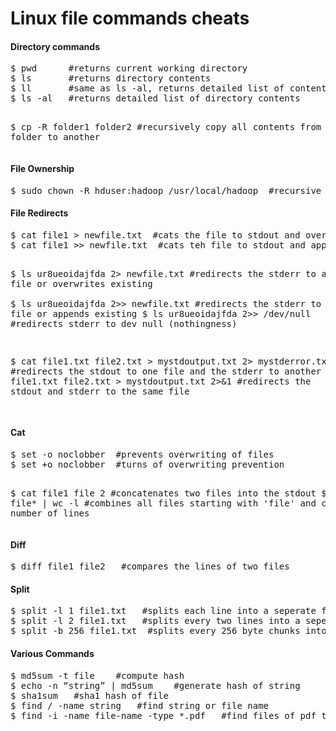 Linux file commands cheats
==========================

<h4>Directory commands</h4>
<pre>
$ pwd      #returns current working directory
$ ls       #returns directory contents
$ ll       #same as ls -al, returns detailed list of contents
$ ls -al   #returns detailed list of directory contents

$ cp -R folder1 folder2   #recursively copy all contents from one folder to another
</pre>

<h4>File Ownership</h4>
<pre>
$ sudo chown -R hduser:hadoop /usr/local/hadoop  #recursive ownership 
</pre>


<h4>File Redirects</h4>
<pre>
$ cat file1 > newfile.txt  #cats the file to stdout and overwrites or creates new.txt
$ cat file1 >> newfile.txt  #cats teh file to stdout and appends or creates new.txt

$ ls ur8ueoidajfda 2> newfile.txt   #redirects the stderr to a new file or overwrites existing  
$ ls ur8ueoidajfda 2>> newfile.txt  #redirects the stderr to a new file or appends existing
$ ls ur8ueoidajfda 2>> /dev/null    #redirects stderr to dev null (nothingness)

$ cat file1.txt file2.txt > mystdoutput.txt 2> mystderror.txt 
#redirects the stdout to one file and the stderr to another
$ cat file1.txt file2.txt > mystdoutput.txt 2>&1
#redirects the stdout and stderr to the same file

</pre>

<h4>Cat</h4>
<pre>
$ set -o noclobber  #prevents overwriting of files
$ set +o noclobber  #turns of overwriting prevention 

$ cat file1 file 2   #concatenates two files into the stdout
$ cat file* | wc -l  #combines all files starting with 'file' and counts the number of lines
</pre>

<h4>Diff</h4>
<pre>
$ diff file1 file2   #compares the lines of two files
</pre>

<h4>Split</h4>
<pre>
$ split -l 1 file1.txt   #splits each line into a seperate file (starting with xaa)
$ split -l 2 file1.txt   #splits every two lines into a seperate file (starting with xaa)
$ split -b 256 file1.txt  #splits every 256 byte chunks into seperate files
</pre>

<h4>Various Commands</h4>
<pre>
$ md5sum -t file    #compute hash
$ echo -n “string” | md5sum    #generate hash of string
$ sha1sum   #sha1 hash of file
$ find / -name string   #find string or file name
$ find -i -name file-name -type *.pdf   #find files of pdf type
</pre>

